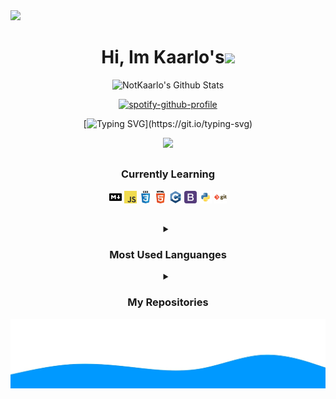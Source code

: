 <img src="https://visme.co/blog/wp-content/uploads/2020/03/animation-software-header-wide.gif">
<h1 align="center">Hi, Im Kaarlo's<img src="https://raw.githubusercontent.com/iampavangandhi/iampavangandhi/master/gifs/Hi.gif" width="30px"></h1>

<div align="center">

![NotKaarlo's Github Stats](https://github-readme-stats.vercel.app/api?username=NotKaarlo&show_icons=true&line_height=45&theme=defult&include_all_commits=true)

[![spotify-github-profile](https://spotify-github-profile.vercel.app/api/view?uid=31s2z354j7562hqywailmy4ogil4&cover_image=true&theme=novatorem&bar_color=53b14f&bar_color_cover=false)](https://github.com/kittinan/spotify-github-profile)
</div>

<div align="center">

[![Typing SVG](https://readme-typing-svg.herokuapp.com?font=Helvetica&color=000000&center=true&lines=Thanks%2C+You+Are+Awesome;Glad+To+See+You+Here!)](https://git.io/typing-svg)

![](https://visitor-badge.glitch.me/badge?page_id=notkaarlo.notkaarlo)
</div>

##

<h3 align="center">Currently Learning</h3>

<p align="center">
<code><img height="20" src="https://raw.githubusercontent.com/github/explore/80688e429a7d4ef2fca1e82350fe8e3517d3494d/topics/markdown/markdown.png"></code>
<code><img height="20" src="https://raw.githubusercontent.com/github/explore/80688e429a7d4ef2fca1e82350fe8e3517d3494d/topics/javascript/javascript.png"></code>
<code><img height="20" src="https://raw.githubusercontent.com/github/explore/80688e429a7d4ef2fca1e82350fe8e3517d3494d/topics/css/css.png"></code>
<code><img height="20" src="https://raw.githubusercontent.com/github/explore/80688e429a7d4ef2fca1e82350fe8e3517d3494d/topics/html/html.png"></code>
<code><img height="20" src="https://raw.githubusercontent.com/github/explore/80688e429a7d4ef2fca1e82350fe8e3517d3494d/topics/cpp/cpp.png"></code>
<code><img height="20" src="https://raw.githubusercontent.com/github/explore/80688e429a7d4ef2fca1e82350fe8e3517d3494d/topics/bootstrap/bootstrap.png"></code>
<code><img height="20" src="https://raw.githubusercontent.com/github/explore/80688e429a7d4ef2fca1e82350fe8e3517d3494d/topics/python/python.png"></code>
<code><img height="20" src="https://raw.githubusercontent.com/github/explore/80688e429a7d4ef2fca1e82350fe8e3517d3494d/topics/git/git.png"></code>
</p>

##

<details align="center">
    <summary> <h3> Most Used Languanges </h3></summary>

[![Top Langs](https://github-readme-stats.vercel.app/api/top-langs/?username=notkaarlo&layout=compact)](https://github.com/NotKaarlo)
</details>

<details align="center">
    <summary> <h3> My Repositories </h3></summary>

[![Readme Card](https://github-readme-stats.vercel.app/api/pin/?username=notkaarlo&repo=State-of-San-Andreas)](https://github.com/NotKaarlo/State-of-San-Andreas)     [![Readme Card](https://github-readme-stats.vercel.app/api/pin/?username=notkaarlo&repo=Kaarlos)](https://github.com/NotKaarlo/Kaarlos)
</details>

<img src="https://raw.githubusercontent.com/joetancy/joetancy/master/wave.jpg"/>
